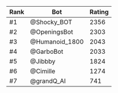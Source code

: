 Rank|Bot|Rating
---|---|---
#1|@Shocky_BOT|2356
#2|@OpeningsBot|2303
#3|@Humanoid_1800|2043
#4|@GarboBot|2033
#5|@Jibbby|1824
#6|@Cimille|1274
#7|@grandQ_AI|741
